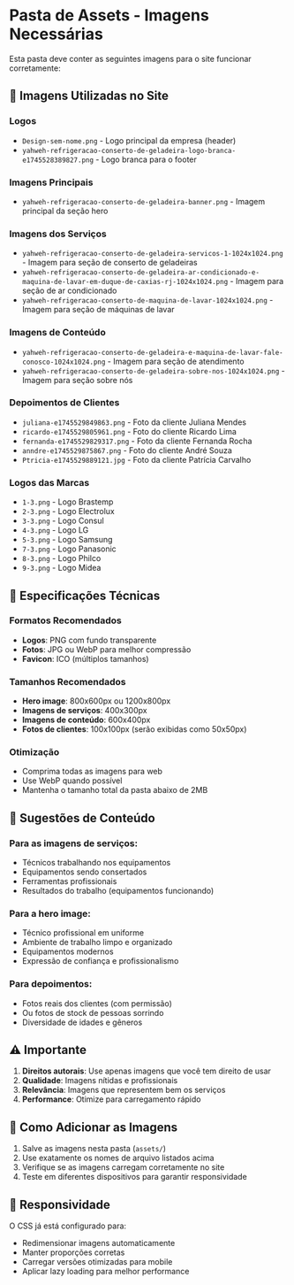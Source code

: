 # Pasta de Assets - Imagens Necessárias

Esta pasta deve conter as seguintes imagens para o site funcionar corretamente:

## 📸 Imagens Utilizadas no Site

### Logos
- `Design-sem-nome.png` - Logo principal da empresa (header)
- `yahweh-refrigeracao-conserto-de-geladeira-logo-branca-e1745528389827.png` - Logo branca para o footer

### Imagens Principais
- `yahweh-refrigeracao-conserto-de-geladeira-banner.png` - Imagem principal da seção hero

### Imagens dos Serviços
- `yahweh-refrigeracao-conserto-de-geladeira-servicos-1-1024x1024.png` - Imagem para seção de conserto de geladeiras
- `yahweh-refrigeracao-conserto-de-geladeira-ar-condicionado-e-maquina-de-lavar-em-duque-de-caxias-rj-1024x1024.png` - Imagem para seção de ar condicionado
- `yahweh-refrigeracao-conserto-de-maquina-de-lavar-1024x1024.png` - Imagem para seção de máquinas de lavar

### Imagens de Conteúdo
- `yahweh-refrigeracao-conserto-de-geladeira-e-maquina-de-lavar-fale-conosco-1024x1024.png` - Imagem para seção de atendimento
- `yahweh-refrigeracao-conserto-de-geladeira-sobre-nos-1024x1024.png` - Imagem para seção sobre nós

### Depoimentos de Clientes
- `juliana-e1745529849863.png` - Foto da cliente Juliana Mendes
- `ricardo-e1745529805961.png` - Foto do cliente Ricardo Lima
- `fernanda-e1745529829317.png` - Foto da cliente Fernanda Rocha
- `anndre-e1745529875867.png` - Foto do cliente André Souza
- `Ptricia-e1745529889121.jpg` - Foto da cliente Patrícia Carvalho

### Logos das Marcas
- `1-3.png` - Logo Brastemp
- `2-3.png` - Logo Electrolux
- `3-3.png` - Logo Consul
- `4-3.png` - Logo LG
- `5-3.png` - Logo Samsung
- `7-3.png` - Logo Panasonic
- `8-3.png` - Logo Philco
- `9-3.png` - Logo Midea

## 📏 Especificações Técnicas

### Formatos Recomendados
- **Logos**: PNG com fundo transparente
- **Fotos**: JPG ou WebP para melhor compressão
- **Favicon**: ICO (múltiplos tamanhos)

### Tamanhos Recomendados
- **Hero image**: 800x600px ou 1200x800px
- **Imagens de serviços**: 400x300px
- **Imagens de conteúdo**: 600x400px
- **Fotos de clientes**: 100x100px (serão exibidas como 50x50px)

### Otimização
- Comprima todas as imagens para web
- Use WebP quando possível
- Mantenha o tamanho total da pasta abaixo de 2MB

## 🎨 Sugestões de Conteúdo

### Para as imagens de serviços:
- Técnicos trabalhando nos equipamentos
- Equipamentos sendo consertados
- Ferramentas profissionais
- Resultados do trabalho (equipamentos funcionando)

### Para a hero image:
- Técnico profissional em uniforme
- Ambiente de trabalho limpo e organizado
- Equipamentos modernos
- Expressão de confiança e profissionalismo

### Para depoimentos:
- Fotos reais dos clientes (com permissão)
- Ou fotos de stock de pessoas sorrindo
- Diversidade de idades e gêneros

## ⚠️ Importante

1. **Direitos autorais**: Use apenas imagens que você tem direito de usar
2. **Qualidade**: Imagens nítidas e profissionais
3. **Relevância**: Imagens que representem bem os serviços
4. **Performance**: Otimize para carregamento rápido

## 🔧 Como Adicionar as Imagens

1. Salve as imagens nesta pasta (`assets/`)
2. Use exatamente os nomes de arquivo listados acima
3. Verifique se as imagens carregam corretamente no site
4. Teste em diferentes dispositivos para garantir responsividade

## 📱 Responsividade

O CSS já está configurado para:
- Redimensionar imagens automaticamente
- Manter proporções corretas
- Carregar versões otimizadas para mobile
- Aplicar lazy loading para melhor performance 